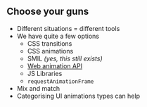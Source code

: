 ## Choose your guns
* Different situations = different tools
* We have quite a few options
  * CSS transitions
  * CSS animations
  * SMIL _(yes, this still exists)_
  * [Web animation API](https://drafts.csswg.org/web-animations/)
  * JS Libraries
  * `requestAnimationFrame`
* Mix and match
* Categorising UI animations types can help
